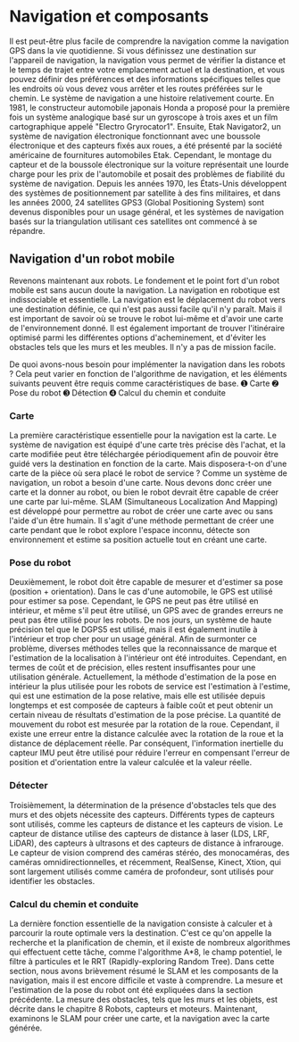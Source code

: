 # Navigation et composants
Il est peut-être plus facile de comprendre la navigation comme la navigation GPS dans la vie quotidienne. 
Si vous définissez une destination sur l'appareil de navigation, la navigation vous permet de vérifier la distance et le temps de trajet entre votre emplacement actuel et la destination, et vous pouvez définir des préférences et des informations spécifiques telles que les endroits où vous devez vous arrêter et les routes préférées sur le chemin.
Le système de navigation a une histoire relativement courte. 
En 1981, le constructeur automobile japonais Honda a proposé pour la première fois un système analogique basé sur un gyroscope à trois axes et un film cartographique appelé "Electro Gryrocator1". Ensuite, Etak Navigator2, un système de navigation électronique fonctionnant avec une boussole électronique et des capteurs fixés aux roues, a été présenté par la société américaine de fournitures automobiles Etak. Cependant, le montage du capteur et de la boussole électronique sur la voiture représentait une lourde charge pour les prix de l'automobile et posait des problèmes de fiabilité du système de navigation. Depuis les années 1970, les États-Unis développent des systèmes de positionnement par satellite à des fins militaires, et dans les années 2000, 24 satellites GPS3 (Global Positioning System) sont devenus disponibles pour un usage général, et les systèmes de navigation basés sur la triangulation utilisant ces satellites ont commencé à se répandre.

## Navigation d'un robot mobile
Revenons maintenant aux robots. Le fondement et le point fort d'un robot mobile est sans aucun doute la navigation. La navigation en robotique est indissociable et essentielle. La navigation est le déplacement du robot vers une destination définie, ce qui n'est pas aussi facile qu'il n'y paraît. Mais il est important de savoir où se trouve le robot lui-même et d'avoir une carte de l'environnement donné. Il est également important de trouver l'itinéraire optimisé parmi les différentes options d'acheminement, et d'éviter les obstacles tels que les murs et les meubles. Il n'y a pas de mission facile.

De quoi avons-nous besoin pour implémenter la navigation dans les robots ? Cela peut varier en fonction de l'algorithme de navigation, et les éléments suivants peuvent être requis comme caractéristiques de base.
➊ Carte
➋ Pose du robot
➌ Détection
➍ Calcul du chemin et conduite


### Carte
La première caractéristique essentielle pour la navigation est la carte. Le système de navigation est équipé d'une carte très précise dès l'achat, et la carte modifiée peut être téléchargée périodiquement afin de pouvoir être guidé vers la destination en fonction de la carte. Mais disposera-t-on d'une carte de la pièce où sera placé le robot de service ? Comme un système de navigation, un robot a besoin d'une carte. Nous devons donc créer une carte et la donner au robot, ou bien le robot devrait être capable de créer une carte par lui-même.
SLAM (Simultaneous Localization And Mapping) est développé pour permettre au robot de créer une carte avec ou sans l'aide d'un être humain. Il s'agit d'une méthode permettant de créer une carte pendant que le robot explore l'espace inconnu, détecte son environnement et estime sa position actuelle tout en créant une carte.

### Pose du robot
Deuxièmement, le robot doit être capable de mesurer et d'estimer sa pose (position + orientation). Dans le cas d'une automobile, le GPS est utilisé pour estimer sa pose. Cependant, le GPS ne peut pas être utilisé en intérieur, et même s'il peut être utilisé, un GPS avec de grandes erreurs ne peut pas être utilisé pour les robots. De nos jours, un système de haute précision tel que le DGPS5 est utilisé, mais il est également inutile à l'intérieur et trop cher pour un usage général. Afin de surmonter ce problème, diverses méthodes telles que la reconnaissance de marque et l'estimation de la localisation à l'intérieur ont été introduites. Cependant, en termes de coût et de précision, elles restent insuffisantes pour une utilisation générale. Actuellement, la méthode d'estimation de la pose en intérieur la plus utilisée pour les robots de service est l'estimation à l'estime, qui est une estimation de la pose relative, mais elle est utilisée depuis longtemps et est composée de capteurs à faible coût et peut obtenir un certain niveau de résultats d'estimation de la pose précise. La quantité de mouvement du robot est mesurée par la rotation de la roue. Cependant, il existe une erreur entre la distance calculée avec la rotation de la roue et la distance de déplacement réelle. Par conséquent, l'information inertielle du capteur IMU peut être utilisé pour réduire l'erreur en compensant l'erreur de position et d'orientation entre la valeur calculée et la valeur réelle.


### Détecter
Troisièmement, la détermination de la présence d'obstacles tels que des murs et des objets nécessite des capteurs. Différents types de capteurs sont utilisés, comme les capteurs de distance et les capteurs de vision. Le capteur de distance utilise des capteurs de distance à laser (LDS, LRF, LiDAR), des capteurs à ultrasons et des capteurs de distance à infrarouge. Le capteur de vision comprend des caméras stéréo, des monocaméras, des caméras omnidirectionnelles, et récemment, RealSense, Kinect, Xtion, qui sont largement utilisés comme caméra de profondeur, sont utilisés pour identifier les obstacles.


### Calcul du chemin et conduite
La dernière fonction essentielle de la navigation consiste à calculer et à parcourir la route optimale vers la destination. C'est ce qu'on appelle la recherche et la planification de chemin, et il existe de nombreux algorithmes qui effectuent cette tâche, comme l'algorithme A*8, le champ potentiel, le filtre à particules et le RRT (Rapidly-exploring Random Tree).
Dans cette section, nous avons brièvement résumé le SLAM et les composants de la navigation, mais il est encore difficile et vaste à comprendre. La mesure et l'estimation de la pose du robot ont été expliquées dans la section précédente. La mesure des obstacles, tels que les murs et les objets, est décrite dans le chapitre 8 Robots, capteurs et moteurs. Maintenant, examinons le SLAM pour créer une carte, et la navigation avec la carte générée.





